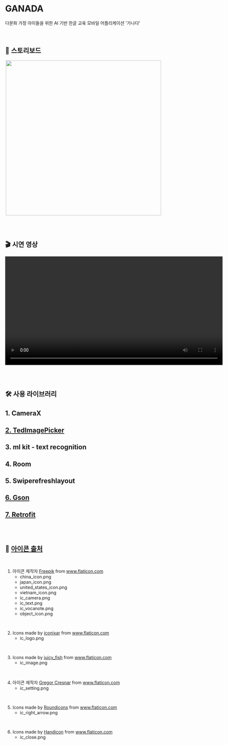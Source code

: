 # GANADA
다문화 가정 아이들을 위한 AI 기반 한글 교육 모바일 어플리케이션 '가나다'  
<br><br>


## 📑 스토리보드
<p align="center"><img src="https://user-images.githubusercontent.com/66666533/146014157-02b88898-6880-46fe-8288-3072606ae254.png" width="500px"></p>  
<br><br>

## 🎬 시연 영상
<p align="center"><video controls width="700px" src="https://user-images.githubusercontent.com/66666533/146015589-c8c04131-9c6c-436f-8f58-e955fa2ff10a.mp4"></video></p>
<br><br>

## 🛠 사용 라이브러리
## 1. CameraX
## [2. TedImagePicker](https://github.com/ParkSangGwon/TedImagePicker)
## 3. ml kit - text recognition
## 4. Room
## 5. Swiperefreshlayout
## [6. Gson](https://github.com/google/gson)
## [7. Retrofit](https://github.com/square/retrofit)
<br><br>

## 📍 [아이콘 출처](https://github.com/EunhaKyeong/GANADA/tree/eunha/app/src/main/res/drawable)
<br>

1. <div>아이콘 제작자 <a href="https://www.freepik.com" title="Freepik">Freepik</a> from <a href="https://www.flaticon.com/kr/" title="Flaticon">www.flaticon.com</a></div>

    - china_icon.png
    - japan_icon.png
    - united_states_icon.png
    - vietnam_icon.png
    - ic_camera.png
    - ic_text.png
    - ic_vocanote.png  
    - object_icon.png  

<br>

2.  <div>Icons made by <a href="https://www.flaticon.com/authors/iconixar" title="iconixar">iconixar</a> from <a href="https://www.flaticon.com/" title="Flaticon">www.flaticon.com</a></div>

    - ic_logo.png

<br>

3. <div>Icons made by <a href="https://www.flaticon.com/authors/juicy-fish" title="juicy_fish">juicy_fish</a> from <a href="https://www.flaticon.com/" title="Flaticon">www.flaticon.com</a></div>

    - ic_image.png

<br>

4. <div>아이콘 제작자 <a href="https://www.flaticon.com/kr/authors/gregor-cresnar" title="Gregor Cresnar">Gregor Cresnar</a> from <a href="https://www.flaticon.com/kr/" title="Flaticon">www.flaticon.com</a></div>

    - ic_setting.png

<br>

5. <div>Icons made by <a href="https://www.flaticon.com/authors/roundicons" title="Roundicons">Roundicons</a> from <a href="https://www.flaticon.com/" title="Flaticon">www.flaticon.com</a></div>

    - ic_right_arrow.png

<br>

6. <div>Icons made by <a href="https://www.flaticon.com/authors/handicon" title="Handicon">Handicon</a> from <a href="https://www.flaticon.com/" title="Flaticon">www.flaticon.com</a></div>

    - ic_close.png





